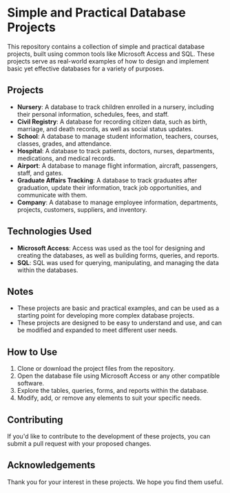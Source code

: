 # Simple and Practical Database Projects

This repository contains a collection of simple and practical database projects, built using common tools like Microsoft Access and SQL. These projects serve as real-world examples of how to design and implement basic yet effective databases for a variety of purposes.

## Projects

*   **Nursery**: A database to track children enrolled in a nursery, including their personal information, schedules, fees, and staff.
*   **Civil Registry**: A database for recording citizen data, such as birth, marriage, and death records, as well as social status updates.
*   **School**: A database to manage student information, teachers, courses, classes, grades, and attendance.
*   **Hospital**: A database to track patients, doctors, nurses, departments, medications, and medical records.
*   **Airport**: A database to manage flight information, aircraft, passengers, staff, and gates.
*   **Graduate Affairs Tracking**: A database to track graduates after graduation, update their information, track job opportunities, and communicate with them.
*   **Company**: A database to manage employee information, departments, projects, customers, suppliers, and inventory.

## Technologies Used

*   **Microsoft Access**: Access was used as the tool for designing and creating the databases, as well as building forms, queries, and reports.
*   **SQL**: SQL was used for querying, manipulating, and managing the data within the databases.

## Notes

*   These projects are basic and practical examples, and can be used as a starting point for developing more complex database projects.
*   These projects are designed to be easy to understand and use, and can be modified and expanded to meet different user needs.

## How to Use

1.  Clone or download the project files from the repository.
2.  Open the database file using Microsoft Access or any other compatible software.
3.  Explore the tables, queries, forms, and reports within the database.
4.  Modify, add, or remove any elements to suit your specific needs.

## Contributing

If you'd like to contribute to the development of these projects, you can submit a pull request with your proposed changes.

## Acknowledgements

Thank you for your interest in these projects. We hope you find them useful.
